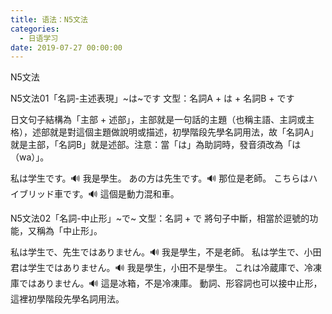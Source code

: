 ```yaml
---
title: 语法：N5文法
categories:
  - 日语学习
date: 2019-07-27 00:00:00
---
```


N5文法

<!-- more -->

N5文法01「名詞-主述表現」~は~です
文型：名詞A + は + 名詞B + です

日文句子結構為「主部 + 述部」，主部就是一句話的主題（也稱主語、主詞或主格），述部就是對這個主題做說明或描述，初學階段先學名詞用法，故「名詞A」就是主部，「名詞B」就是述部。注意：當「は」為助詞時，發音須改為「は（wa）」。

私は学生です。🔊
我是學生。
あの方は先生です。🔊
那位是老師。
こちらはハイブリッド車です。🔊
這個是動力混和車。

N5文法02「名詞-中止形」~で~
文型：名詞 + で
將句子中斷，相當於逗號的功能，又稱為「中止形」。

私は学生で、先生ではありません。🔊
我是學生，不是老師。
私は学生で、小田君は学生ではありません。🔊
我是學生，小田不是學生。
これは冷蔵庫で、冷凍庫ではありません。🔊
這是冰箱，不是冷凍庫。
動詞、形容詞也可以接中止形，這裡初學階段先學名詞用法。


